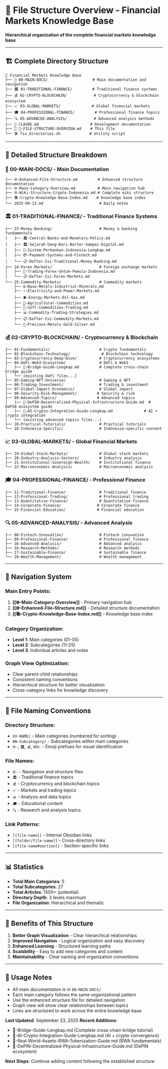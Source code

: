 # 📁 File Structure Overview - Financial Markets Knowledge Base

**Hierarchical organization of the complete financial markets knowledge base**

---

## 🏗️ Complete Directory Structure

```
📁 Financial Markets Knowledge Base
├── 📄 00-MAIN-DOCS/                    # Main documentation and navigation
├── 🏛️ 01-TRADITIONAL-FINANCE/         # Traditional finance systems
├── 💰 02-CRYPTO-BLOCKCHAIN/            # Cryptocurrency & blockchain ecosystem
├── 📈 03-GLOBAL-MARKETS/              # Global financial markets
├── 🎓 04-PROFESSIONAL-FINANCE/         # Professional finance topics
├── 🔍 05-ADVANCED-ANALYSIS/            # Advanced analysis methods
├── 📄 CLAUDE.md                       # Development documentation
├── 📄 📁-FILE-STRUCTURE-OVERVIEW.md    # This file
└── 🛠️ fix_directories.sh             # Utility script
```

---

## 📂 Detailed Structure Breakdown

### **📄 00-MAIN-DOCS/** - Main Documentation
```
├── 🌐-Enhanced-File-Structure.md         # Enhanced structure documentation
├── 🌐-Main-Category-Overview.md          # Main navigation hub
├── 🌐-Wiki-Structure-Crypto-Indonesia.md # Complete wiki structure
├── 📚-Crypto-Knowledge-Base-Index.md    # Knowledge base index
└── 2025-09-23.md                         # Daily notes
```

### **🏛️ 01-TRADITIONAL-FINANCE/** - Traditional Finance Systems
```
├── 23-Money-Banking/                     # Money & banking fundamentals
│   ├── 🏛️-Central-Banks-and-Monetary-Policy.md
│   ├── 🏛️-Sejarah-Uang-Dari-Barter-Sampai-Digital.md
│   ├── 🏦-Sistem-Perbankan-Indonesia-Lengkap.md
│   ├── 💳-Payment-Systems-and-Fintech.md
│   └── 📋-Daftar-Isi-Traditional-Money-Banking.md
├── 24-Forex-Markets/                     # Foreign exchange markets
│   ├── 💱-Trading-Forex-Untuk-Pemula-Indonesia.md
│   └── 📋-Daftar-Isi-Forex-Markets.md
└── 25-Commodity-Markets/                 # Commodity markets
    ├── ⚙️-Base-Metals-Industrial-Minerals.md
    ├── ⚡-Electricity-and-Power-Markets.md
    ├── ⛽️-Energy-Markets-Oil-Gas.md
    ├── 🌾-Agricultural-Commodities.md
    ├── 🎨-Soft-Commodities-Trading.md
    ├── 📊-Commodity-Trading-Strategies.md
    ├── 📋-Daftar-Isi-Commodity-Markets.md
    └── 🥈-Precious-Metals-Gold-Silver.md
```

### **💰 02-CRYPTO-BLOCKCHAIN/** - Cryptocurrency & Blockchain
```
├── 01-Fundamentals/                      # Crypto fundamentals
├── 02-Blockchain-Technology/              # Blockchain technology
├── 03-Cryptocurrency-Deep-Dive/          # Cryptocurrency ecosystems
├── 04-DeFi-Web3-Ecosystem/               # DeFi & Web3
│   ├── 🌉-Bridge-Guide-Lengkap.md         # Complete cross-chain bridge guide
│   └── [existing DeFi files...]
├── 05-Gaming-NFT-Universe/               # Gaming & NFT
├── 06-Trading-Investment/                # Trading & investment
├── 07-Global-Impact-Economics/           # Global impact
├── 08-Security-Risk-Management/         # Security & risk
├── 09-Advanced-Topics/                  # Advanced topics
│   ├── 🌱-DePIN-Decentralized-Physical-Infrastructure-Guide.md  # DePIN ecosystem guide
│   ├── 🤖-AI-Crypto-Integration-Guide-Lengkap.md              # AI + crypto integration
│   └── [existing advanced topics files...]
├── 10-Practical-Tutorials/               # Practical tutorials
└── 18-Indonesia-Specific/                # Indonesia-specific content
```

### **📈 03-GLOBAL-MARKETS/** - Global Financial Markets
```
├── 19-Global-Stock-Markets/              # Global stock markets
├── 20-Industry-Analysis-Sectors/         # Industry analysis
├── 21-Institutional-Sovereign-Wealth/    # Institutional finance
└── 22-Macroeconomic-Analysis/            # Macroeconomic analysis
```

### **🎓 04-PROFESSIONAL-FINANCE/** - Professional Finance
```
├── 11-Traditional-Finance/               # Traditional finance
├── 12-Professional-Trading/              # Professional trading
├── 13-Quantitative-Finance/              # Quantitative finance
├── 14-Corporate-Finance/                # Corporate finance
└── 15-Financial-Education/              # Financial education
```

### **🔍 05-ADVANCED-ANALYSIS/** - Advanced Analysis
```
├── 08-Fintech-Innovation/                # Fintech innovation
├── 09-Professional-Finance/              # Professional finance
├── 16-Advanced-Analysis/                 # Advanced analysis
├── 16-Research-Methods/                  # Research methods
├── 17-Sustainable-Finance/               # Sustainable finance
└── 20-Wealth-Management/                 # Wealth management
```

---

## 🎯 Navigation System

### **Main Entry Points:**
1. **[[🌐-Main-Category-Overview]]** - Primary navigation hub
2. **[[🌐-Enhanced-File-Structure.md]]** - Detailed structure documentation
3. **[[📚-Crypto-Knowledge-Base-Index.md]]** - Knowledge base index

### **Category Organization:**
- **Level 1**: Main categories (01-05)
- **Level 2**: Subcategories (11-25)
- **Level 3**: Individual articles and notes

### **Graph View Optimization:**
- Clear parent-child relationships
- Consistent naming conventions
- Hierarchical structure for better visualization
- Cross-category links for knowledge discovery

---

## 🔧 File Naming Conventions

### **Directory Structure:**
- `XX-NAME/` - Main categories (numbered for sorting)
- `NN-Subcategory/` - Subcategories within main categories
- `🌐-`, `🏛️`, `💰`, etc. - Emoji prefixes for visual identification

### **File Names:**
- `🌐-` - Navigation and structure files
- `🏛️` - Traditional finance topics
- `💰` - Cryptocurrency and blockchain topics
- `📈` - Markets and trading topics
- `📊` - Analysis and data topics
- `🎓` - Educational content
- `🔍` - Research and analysis topics

### **Link Patterns:**
- `[[file-name]]` - Internal Obsidian links
- `[[folder/file-name]]` - Cross-directory links
- `[[file-name#section]]` - Section-specific links

---

## 📊 Statistics

- **Total Main Categories**: 5
- **Total Subcategories**: 27
- **Total Articles**: 1500+ (potential)
- **Directory Depth**: 3 levels maximum
- **File Organization**: Hierarchical and thematic

---

## 🚀 Benefits of This Structure

1. **Better Graph Visualization** - Clear hierarchical relationships
2. **Improved Navigation** - Logical organization and easy discovery
3. **Enhanced Learning** - Structured learning paths
4. **Scalability** - Easy to add new categories and content
5. **Maintainability** - Clear naming and organization conventions

---

## 📝 Usage Notes

- All main documentation is in `00-MAIN-DOCS/`
- Each main category follows the same organizational pattern
- Use the enhanced structure file for detailed navigation
- Graph view will show clear relationships between topics
- Links are structured to work across the entire knowledge base

**Last Updated**: September 23, 2025
**Recent Additions**:
- 🌉-Bridge-Guide-Lengkap.md (Complete cross-chain bridge tutorial)
- 🤖-AI-Crypto-Integration-Guide-Lengkap.md (AI + crypto convergence)
- 🏢-Real-World-Assets-RWA-Tokenization-Guide.md (RWA fundamentals)
- 🌱-DePIN-Decentralized-Physical-Infrastructure-Guide.md (DePIN ecosystem)

**Next Steps**: Continue adding content following the established structure